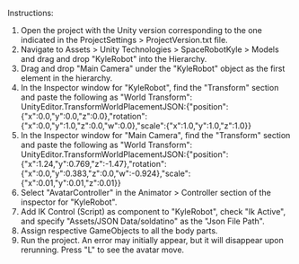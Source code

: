 Instructions:

1. Open the project with the Unity version corresponding to the one indicated in the ProjectSettings > ProjectVersion.txt file.
2. Navigate to Assets > Unity Technologies > SpaceRobotKyle > Models and drag and drop "KyleRobot" into the Hierarchy.
3. Drag and drop "Main Camera" under the "KyleRobot" object as the first element in the hierarchy.
4. In the Inspector window for "KyleRobot", find the "Transform" section and paste the following as "World Transform":
   UnityEditor.TransformWorldPlacementJSON:{"position":{"x":0.0,"y":0.0,"z":0.0},"rotation":{"x":0.0,"y":1.0,"z":0.0,"w":0.0},"scale":{"x":1.0,"y":1.0,"z":1.0}}
5. In the Inspector window for "Main Camera", find the "Transform" section and paste the following as "World Transform":
   UnityEditor.TransformWorldPlacementJSON:{"position":{"x":1.24,"y":0.769,"z":-1.47},"rotation":{"x":0.0,"y":0.383,"z":0.0,"w":-0.924},"scale":{"x":0.01,"y":0.01,"z":0.01}}
6. Select "AvatarController" in the Animator > Controller section of the inspector for "KyleRobot".
7. Add IK Control (Script) as component to "KyleRobot", check "Ik Active", and specify "Assets/JSON Data/soldatino" as the "Json File Path".
8. Assign respective GameObjects to all the body parts.
9. Run the project. An error may initially appear, but it will disappear upon rerunning. Press "L" to see the avatar move.
